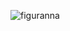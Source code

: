 <p><img align="center" src="https://github-readme-stats.vercel.app/api/top-langs?username=figuranna&show_icons=true&locale=en&layout=compact" alt="figuranna" /></p>

